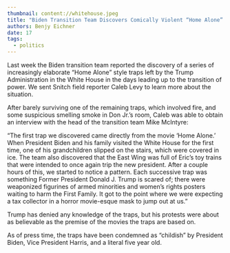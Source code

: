 ```yaml
---
thumbnail: content://whitehouse.jpeg
title: "Biden Transition Team Discovers Comically Violent “Home Alone” Style Traps Hidden Throughout White House"
authors: Benjy Eichner
date: 17
tags:
  - politics
---
```


Last week the Biden transition team reported the discovery of a series of increasingly elaborate “Home Alone” style traps left by the Trump Administration in the White House in the days leading up to the transition of power. We sent Snitch field reporter Caleb Levy to learn more about the situation. 

After barely surviving one of the remaining traps, which involved fire, and some suspicious smelling smoke in Don Jr.’s room, Caleb was able to obtain an interview with the head of the transition team Mike McIntyre:

“The first trap we discovered came directly from the movie ‘Home Alone.’ When President Biden and his family visited the White House for the first time, one of his grandchildren slipped on the stairs, which were covered in ice. The team also discovered that the East Wing was full of Eric’s toy trains that were intended to once again trip the new president. After a couple hours of this, we started to notice a pattern. Each successive trap was something Former President Donald J. Trump is scared of; there were weaponized figurines of armed minorities and women’s rights posters waiting to harm the First Family. It got to the point where we were expecting a tax collector in a horror movie-esque mask to jump out at us.”

Trump has denied any knowledge of the traps, but his protests were about as believable as the premise of the movies the traps are based on.

As of press time, the traps have been condemned as “childish” by President Biden, Vice President Harris, and a literal five year old.

 




